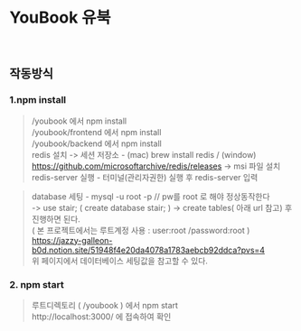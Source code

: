 # YouBook 유북
<br>

## 작동방식

### 1.npm install
> /youbook 에서 npm install<br>
> /youbook/frontend 에서 npm install<br>
> /youbook/backend 에서 npm install<br>
> redis 설치 -> 세션 저장소 - (mac) brew install redis / (window) https://github.com/microsoftarchive/redis/releases -> msi 파일 설치<br>
> redis-server 실행 - 터미널(관리자권한) 실행 후 redis-server 입력<br>

> database 세팅 - mysql -u root -p // pw를 root 로 해야 정상동작한다<br>
>  -> use stair; ( create database stair; ) -> create tables( 아래 url 참고) 후 진행하면 된다.<br>
> ( 본 프로젝트에서는 루트계정 사용 : user:root /password:root )<br>
> https://jazzy-galleon-b0d.notion.site/51948f4e20da4078a1783aebcb92ddca?pvs=4<br>
> 위 페이지에서 데이터베이스 세팅값을 참고할 수 있다. <br>

### 2. npm start
>루트디렉토리 ( /youbook ) 에서 npm start<br>
>http://localhost:3000/ 에 접속하여 확인
